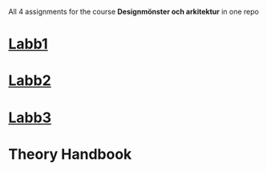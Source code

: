 All 4 assignments for the course **Designmönster och arkitektur** in one repo

# [Labb1](https://github.com/TobiasSkog/DesignPatternsAndArchitecture/tree/master/Labb1)

# [Labb2](https://github.com/TobiasSkog/DesignPatternsAndArchitecture/tree/master/Labb2)

# [Labb3](https://github.com/TobiasSkog/DesignPatternsAndArchitecture/tree/master/Labb3)

# Theory Handbook
